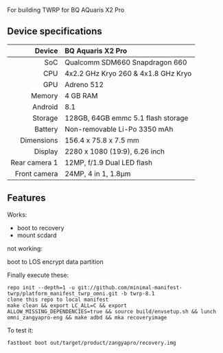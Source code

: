 For building TWRP for BQ AQuaris X2 Pro 



## Device specifications

| Device       | BQ Aquaris X2 Pro                                  |
| -----------: | :-------------------------------------------------- |
| SoC          | Qualcomm SDM660 Snapdragon 660                      |
| CPU          | 4x2.2 GHz Kryo 260 & 4x1.8 GHz Kryo	      	     |
| GPU          | Adreno 512                                          |
| Memory       | 4 GB RAM                      |
| Android      | 8.1                                      	     |
| Storage      | 128GB, 64GB emmc 5.1 flash storage  		     |
| Battery      | Non-removable Li-Po 3350 mAh                  	     |
| Dimensions   | 156.4 x 75.8 x 7.5 mm                               |
| Display      | 2280 x 1080 (19:9), 6.26 inch                       |
| Rear camera 1| 12MP, f/1.9 Dual LED flash                          |
| Front camera | 24MP, 4 in 1, 1.8µm  		 		     |


## Features

Works:

- boot to recovery
- mount scdard

not working:

boot to LOS
encrypt data partition

Finally execute these:

```
repo init --depth=1 -u git://github.com/minimal-manifest-twrp/platform_manifest_twrp_omni.git -b twrp-8.1
clone this repo to local manifest
make clean && export LC_ALL=C && export ALLOW_MISSING_DEPENDENCIES=true && source build/envsetup.sh && lunch omni_zangyapro-eng && make adbd && mka recoveryimage
```

To test it:

```
fastboot boot out/target/product/zangyapro/recovery.img
```




